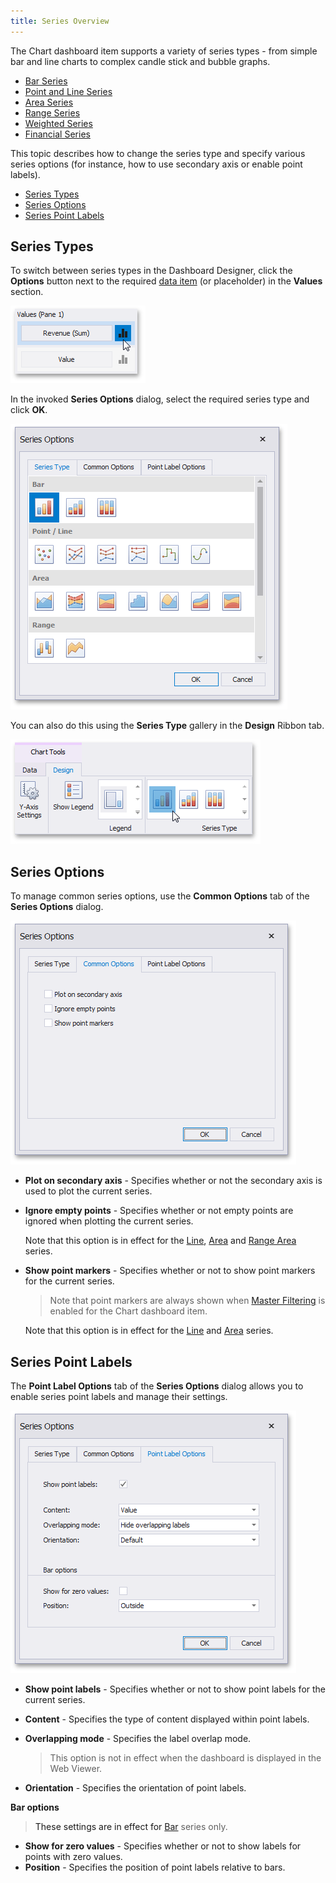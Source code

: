 ```yaml
---
title: Series Overview
---
```

The Chart dashboard item supports a variety of series types - from simple bar and line charts to complex candle stick and bubble graphs.
* [Bar Series](../../../../../../dashboard-for-desktop/articles/dashboard-designer/designing-dashboard-items/chart/series/bar-series.md)
* [Point and Line Series](../../../../../../dashboard-for-desktop/articles/dashboard-designer/designing-dashboard-items/chart/series/point-and-line-series.md)
* [Area Series](../../../../../../dashboard-for-desktop/articles/dashboard-designer/designing-dashboard-items/chart/series/area-series.md)
* [Range Series](../../../../../../dashboard-for-desktop/articles/dashboard-designer/designing-dashboard-items/chart/series/range-series.md)
* [Weighted Series](../../../../../../dashboard-for-desktop/articles/dashboard-designer/designing-dashboard-items/chart/series/weighted-series.md)
* [Financial Series](../../../../../../dashboard-for-desktop/articles/dashboard-designer/designing-dashboard-items/chart/series/financial-series.md)

This topic describes how to change the series type and specify various series options (for instance, how to use secondary axis or enable point labels).
* [Series Types](#series-types)
* [Series Options](#series-options)
* [Series Point Labels](#series-point-labels)

## <a name="series-types"/>Series Types
To switch between series types in the Dashboard Designer, click the **Options** button next to the required [data item](../../../../../../dashboard-for-desktop/articles/dashboard-designer/ui-elements/data-items-pane.md) (or placeholder) in the **Values** section.

![ChartValues_OptionsButton](../../../../../images/Img23036.png)

In the invoked **Series Options** dialog, select the required series type and click **OK**.

![Charts_SeriesOptionsDialog](../../../../../images/Img23037.png)

You can also do this using the **Series Type** gallery in the **Design** Ribbon tab.

![Charts_SeriesTypes_Ribbon](../../../../../images/Img19302.png)

## <a name="series-options"/>Series Options
To manage common series options, use the **Common Options** tab of the **Series Options** dialog.

![Charts_SeriesOptions_CommonOptions](../../../../../images/Img23040.png)
* **Plot on secondary axis** - Specifies whether or not the secondary axis is used to plot the current series.
* **Ignore empty points** - Specifies whether or not empty points are ignored when plotting the current series.
	
	Note that this option is in effect for the [Line](../../../../../../dashboard-for-desktop/articles/dashboard-designer/designing-dashboard-items/chart/series/point-and-line-series.md), [Area](../../../../../../dashboard-for-desktop/articles/dashboard-designer/designing-dashboard-items/chart/series/area-series.md) and [Range Area](../../../../../../dashboard-for-desktop/articles/dashboard-designer/designing-dashboard-items/chart/series/range-series.md) series.
* **Show point markers** - Specifies whether or not to show point markers for the current series.
	
	> Note that point markers are always shown when [Master Filtering](../../../../../../dashboard-for-desktop/articles/dashboard-designer/interactivity/master-filtering.md) is enabled for the Chart dashboard item.
	
	Note that this option is in effect for the [Line](../../../../../../dashboard-for-desktop/articles/dashboard-designer/designing-dashboard-items/chart/series/point-and-line-series.md) and [Area](../../../../../../dashboard-for-desktop/articles/dashboard-designer/designing-dashboard-items/chart/series/area-series.md) series.

## <a name="series-point-labels"/>Series Point Labels
The **Point Label Options** tab of the **Series Options** dialog allows you to enable series point labels and manage their settings.

![Charts_SeriesOptions_PointLabelOptions](../../../../../images/Img23041.png)
* **Show point labels** - Specifies whether or not to show point labels for the current series.
* **Content** - Specifies the type of content displayed within point labels.
* **Overlapping mode** - Specifies the label overlap mode.
	
	> This option is not in effect when the dashboard is displayed in the Web Viewer.
* **Orientation** - Specifies the orientation of point labels.

**Bar options**

> These settings are in effect for [Bar](../../../../../../dashboard-for-desktop/articles/dashboard-designer/designing-dashboard-items/chart/series/bar-series.md) series only.

* **Show for zero values** - Specifies whether or not to show labels for points with zero values.
* **Position** - Specifies the position of point labels relative to bars.